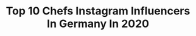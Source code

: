 ---
title: Top 10 Chefs Instagram Influencers In Germany In 2020
description: >-
  Find top chefs Instagram influencers in Germany in 2020. Most popular hashtags: #streetcornerkitchen #foodporn #chefmoebetta #foodphotography.
platform: Instagram
profiles:
  - username: "kaktuspoooo"
    fullname: >-
      Lisa
    location: "Germany"
    followers: 5358
    engagement: 1036
    commentsToLikes: 0.038434
    avatar: "https://scontent-ams4-1.cdninstagram.com/v/t51.2885-19/s320x320/61265670_422281205231301_6110171220051755008_n.jpg?_nc_ht=scontent-ams4-1.cdninstagram.com&_nc_ohc=hV8ZUCuvCaoAX_EnTwc&oh=75f04caf326cd20e7312e64fa010f3a5&oe=5EBBA527"
    verified: false
    hashtags: "#cologne, #mallorca, #awesome, #inthe"
  - username: "misloop"
    fullname: >-
      Jin/Janet/Neukölln Chinagirl
    location: "Germany"
    followers: 5922
    engagement: 598
    commentsToLikes: 0.059997
    avatar: "https://scontent-lhr8-1.cdninstagram.com/v/t51.2885-19/s320x320/15048115_551821681681155_1175592356334796800_a.jpg?_nc_ht=scontent-lhr8-1.cdninstagram.com&_nc_ohc=CQyLVYdzDOQAX_R6aVU&oh=fe67383fc0127c24c29f8013f2f6079d&oe=5EBCA75D"
    verified: false
    hashtags: "#signupforthis, #whenilostmywisdom, #3in1"
  - username: "marco.pogo"
    fullname: >-
      Marco Pogo
    location: "Germany"
    followers: 11307
    engagement: 840
    commentsToLikes: 0.013828
    avatar: "https://scontent-lhr8-1.cdninstagram.com/v/t51.2885-19/s320x320/82772332_2238977503072436_2753708360455946240_n.jpg?_nc_ht=scontent-lhr8-1.cdninstagram.com&_nc_ohc=RrEoPz7r2aQAX9FX-1H&oh=04911447c637ebcba9d8826386c858b6&oe=5EBC0ED7"
    verified: true
    hashtags: "#turbobier, #bier, #zeitreise, #gutewaldgeist"
  - username: "chefmoebetta"
    fullname: >-
      Chef MoeBetta
    location: "Germany"
    followers: 84716
    engagement: 430
    commentsToLikes: 0.057394
    avatar: "https://scontent-lhr8-1.cdninstagram.com/v/t51.2885-19/s320x320/91702122_565750674035558_86979500130172928_n.jpg?_nc_ht=scontent-lhr8-1.cdninstagram.com&_nc_ohc=HegLWRf0y9EAX_SIBgv&oh=9c9a49ed21005a169058c87c6f4d897d&oe=5EBB6FF3"
    verified: false
    hashtags: "#yummy, #foodie, #seafoodlover, #superbowlmiami"
  - username: "beate_meinl_reisinger"
    fullname: >-
      Beate Meinl-Reisinger
    location: "Germany"
    followers: 20830
    engagement: 342
    commentsToLikes: 0.053320
    avatar: "https://scontent-lhr8-1.cdninstagram.com/v/t51.2885-19/s320x320/67112525_3315971375111509_865387183740026880_n.jpg?_nc_ht=scontent-lhr8-1.cdninstagram.com&_nc_ohc=MQ_ZWw8VbOAAX9axN47&oh=ae04e9d3fd4af78972a47d8d07e28aae&oe=5EB48807"
    verified: true
    hashtags: "#klarheit, #imzentrum, #corona, #europa"
  - username: "thepberg"
    fullname: >-
      eva padberg
    location: "Germany"
    followers: 45793
    engagement: 182
    commentsToLikes: 0.020551
    avatar: "https://scontent-lhr8-1.cdninstagram.com/v/t51.2885-19/s320x320/38165388_254864582001176_1459629959642349568_n.jpg?_nc_ht=scontent-lhr8-1.cdninstagram.com&_nc_ohc=GhgIj6ImmTkAX9q-Eyq&oh=8613db391fb293f331d5ba78d7936730&oe=5EBB3D4A"
    verified: true
    hashtags: "#nightout, #stillgetnervous, #healthylife, #weihnachten"
  - username: "tohrunakamura"
    fullname: >-
      Tohru Nakamura
    location: "Germany"
    followers: 25988
    engagement: 361
    commentsToLikes: 0.244776
    avatar: "https://scontent-lhr8-1.cdninstagram.com/v/t51.2885-19/s320x320/87307363_580299122817769_204382839188226048_n.jpg?_nc_ht=scontent-lhr8-1.cdninstagram.com&_nc_ohc=TT-DUjQXYvkAX8KVqcw&oh=3daa88149e4f2eb8e03ded3a9df0f5f4&oe=5EB958A8"
    verified: true
    hashtags: "#adventszeit, #sharpasknife, #yoshikouenom, #persimmon"
  - username: "miljuschka"
    fullname: >-
      Miljuschka
    location: "Germany"
    followers: 530963
    engagement: 228
    commentsToLikes: 0.037901
    avatar: "https://scontent-amt2-1.cdninstagram.com/v/t51.2885-19/s320x320/23161390_367984416978449_3219334337770029056_n.jpg?_nc_ht=scontent-amt2-1.cdninstagram.com&_nc_ohc=I3ZnFhfTam0AX_k1yYj&oh=617103de61eb2abefea801b222d0b5ea&oe=5EBB19A2"
    verified: true
    hashtags: "#10tipsvoorbudgetvriendelijkshoppen, #bakalongflorandmil, #bakkenmetfloraplant, #floraplantnl"
  - username: "roland_trettl"
    fullname: >-
      Roland Trettl
    location: "Germany"
    followers: 235242
    engagement: 205
    commentsToLikes: 0.043326
    avatar: "https://scontent-ams4-1.cdninstagram.com/v/t51.2885-19/s320x320/28752124_691508587906172_6846626225754996736_n.jpg?_nc_ht=scontent-ams4-1.cdninstagram.com&_nc_ohc=47esk4qr4KgAX8VmRhG&oh=c49e11455b6cde04c217ed873a188e13&oe=5EB7EF65"
    verified: true
    hashtags: "#kochenmachtspass, #hangover, #fenchel, #schafsk"
  - username: "robertocortez08"
    fullname: >-
      Bobby Cortez CR8 Dining
    location: "Germany"
    followers: 23648
    engagement: 624
    commentsToLikes: 0.034666
    avatar: "https://scontent-amt2-1.cdninstagram.com/v/t51.2885-19/s320x320/82182068_1038830646478704_7366290802982518784_n.jpg?_nc_ht=scontent-amt2-1.cdninstagram.com&_nc_ohc=CQ5VNX7NEvgAX95_FSf&oh=f246e7af190cdd99ec8ad1d5c84b12ad&oe=5EB968B7"
    verified: false
    hashtags: "#instagood, #sogoodmag, #sensesinsucrose, #fujifilm"
---